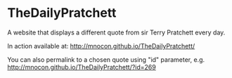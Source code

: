 # TheDailyPratchett
A website that displays a different quote from sir Terry Pratchett every day.

In action available at: http://mnocon.github.io/TheDailyPratchett/

You can also permalink to a chosen quote using "id" parameter, e.g. http://mnocon.github.io/TheDailyPratchett/?id=269
